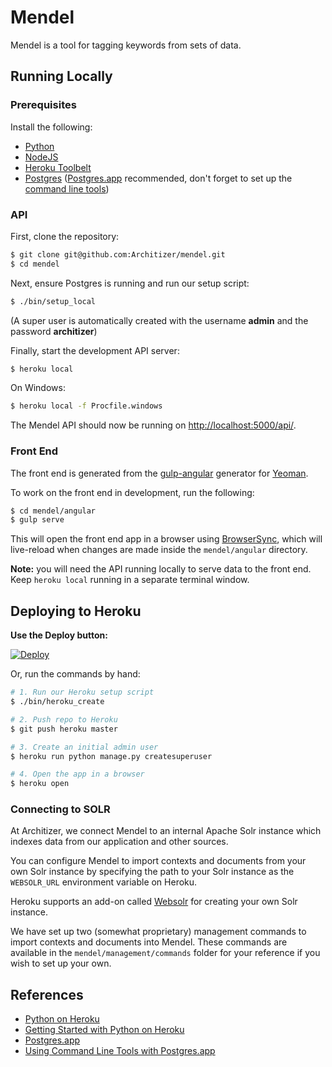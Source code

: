 # Mendel

Mendel is a tool for tagging keywords from sets of data.

## Running Locally

### Prerequisites

Install the following:

- [Python](http://install.python-guide.org)
- [NodeJS](https://nodejs.org/en/download/)
- [Heroku Toolbelt](https://toolbelt.heroku.com/)
- [Postgres](https://devcenter.heroku.com/articles/heroku-postgresql#local-setup) ([Postgres.app](http://postgresapp.com) recommended, don't forget to set up the [command line tools](http://postgresapp.com/documentation/cli-tools.html))

### API

First, clone the repository:

```sh
$ git clone git@github.com:Architizer/mendel.git
$ cd mendel
```

Next, ensure Postgres is running and run our setup script:

```sh
$ ./bin/setup_local
```
(A super user is automatically created with the username **admin** and the password **architizer**)

Finally, start the development API server:

```sh
$ heroku local
```

On Windows:

```sh
$ heroku local -f Procfile.windows
```

The Mendel API should now be running on <http://localhost:5000/api/>.

### Front End

The front end is generated from the [gulp-angular](https://github.com/Swiip/generator-gulp-angular) generator for [Yeoman](http://yeoman.io/).

To work on the front end in development, run the following:

```sh
$ cd mendel/angular
$ gulp serve
```

This will open the front end app in a browser using [BrowserSync](https://www.browsersync.io/), which will live-reload when changes are made inside the `mendel/angular` directory. 

**Note:** you will need the API running locally to serve data to the front end. Keep `heroku local` running in a separate terminal window.


## Deploying to Heroku

**Use the Deploy button:**

[![Deploy](https://www.herokucdn.com/deploy/button.svg)](https://heroku.com/deploy)

Or, run the commands by hand:

```sh
# 1. Run our Heroku setup script
$ ./bin/heroku_create

# 2. Push repo to Heroku
$ git push heroku master

# 3. Create an initial admin user
$ heroku run python manage.py createsuperuser

# 4. Open the app in a browser
$ heroku open
```

### Connecting to SOLR

At Architizer, we connect Mendel to an internal Apache Solr instance which indexes data from our application and other sources. 

You can configure Mendel to import contexts and documents from your own Solr instance by specifying the path to your Solr instance as the `WEBSOLR_URL` environment variable on Heroku.

Heroku supports an add-on called [Websolr](https://devcenter.heroku.com/articles/websolr) for creating your own Solr instance.

We have set up two (somewhat proprietary) management commands to import contexts and documents into Mendel. These commands are available in the `mendel/management/commands` folder for your reference if you wish to set up your own.

## References

- [Python on Heroku](https://devcenter.heroku.com/categories/python)
- [Getting Started with Python on Heroku](https://devcenter.heroku.com/articles/getting-started-with-python)
- [Postgres.app](http://postgresapp.com/)
- [Using Command Line Tools with Postgres.app](http://postgresapp.com/documentation/cli-tools.html)